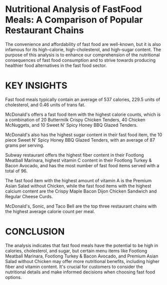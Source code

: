 # Nutritional Analysis of FastFood Meals: A Comparison of Popular Restaurant Chains
The convenience and affordability of fast food are well-known, but it is also infamous for its high-calorie, high-cholesterol, and high-sugar content. 
The purpose of this analysis is to enhance our comprehension of the nutritional consequences of fast food consumption and to strive towards producing healthier food alternatives in the fast food sector.


# KEY INSIGHTS
Fast food meals typically contain an average of 537 calories, 229.5 units of cholesterol, and 0.46 units of trans fat.

McDonald's offers a fast food item with the highest calorie counts, which is a combination of 20 Buttermilk Crispy Chicken Tenders, 40 Chicken McNuggets, and 10 Sweet N' Spicy Honey BBQ Glazed Tenders.

McDonald's also has the highest sugar content in their fast food item, the 10 piece Sweet N' Spicy Honey BBQ Glazed Tenders, with an average of 87 grams per serving.

Subway restaurant offers the highest fiber content in their Footlong Meatball Marinara, highest vitamin C content in their Footlong Turkey & Bacon Avocado, and has the most number of fast food items served with a total of 96.

The fast food item with the highest amount of vitamin A is the Premium Asian Salad without Chicken, while the fast food items with the highest calcium content are the Crispy Maple Bacon Dijon Chicken Sandwich and Regular Cheese Curds.

McDonald's, Sonic, and Taco Bell are the top three restaurant chains with the highest average calorie count per meal.

# CONCLUSION
The analysis indicates that fast food meals have the potential to be high in calories, cholesterol, and sugar, but certain menu items like Footlong Meatball Marinara, Footlong Turkey & Bacon Avocado, and Premium Asian Salad without Chicken may offer more nutritional benefits, including higher fiber and vitamin content. 
It's crucial for customers to consider the nutritional details and make informed decisions when choosing fast food options.
